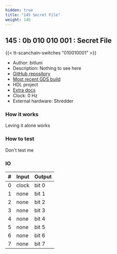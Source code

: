 ```yaml
---
hidden: true
title: "145 Secret File"
weight: 146
---
```


## 145 : 0b 010 010 001 : Secret File

{{< tt-scanchain-switches "010010001" >}}

* Author: bitluni
* Description: Nothing to see here
* [GitHub repository](https://github.com/bitluni/tt02-SecretFile)
* [Most recent GDS build](https://github.com/bitluni/tt02-SecretFile/actions/runs/3605257412)
* HDL project
* [Extra docs]()
* Clock: 0 Hz
* External hardware: Shredder



### How it works

Leving it alone works

### How to test

Don't test me

### IO

| # | Input        | Output       |
|---|--------------|--------------|
| 0 | clock  | bit 0 |
| 1 | none  | bit 1 |
| 2 | none  | bit 2 |
| 3 | none  | bit 3 |
| 4 | none  | bit 4 |
| 5 | none  | bit 5 |
| 6 | none  | bit 6 |
| 7 | none  | bit 7 |
